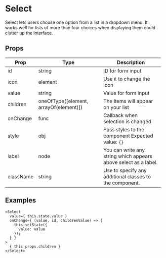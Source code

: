 # Select

Select lets users choose one option from a list in a dropdown menu. It
works well for lists of more than four choices when displaying them could
clutter up the interface.

## Props

| Prop | Type | Description |
| ---- | ---- | ----------- |
| id | string | ID for form input |
| icon | element | Use it to change the icon |
| value | string | Value for form input |
| children | oneOfType([element, arrayOf(element)]) | The items will appear on your list |
| onChange | func | Callback when selection is changed |
| style | obj | Pass styles to the component Expected value: `{}` |
| label | node | You can write any string which appears above select as a label. |
| className | string | Use to specify any additional classes to the component. |


## Examples

```
<Select
  value={ this.state.value }
  onChange={ (value, id, childrenValue) => {
    this.setState({
      value: value
    });
  } }
>
  { this.props.children }
</Select>
```
